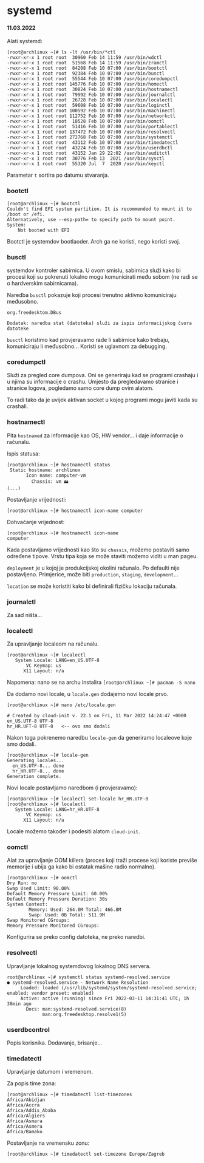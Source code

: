 # systemd

#### 11.03.2022

Alati systemd:

```shell
[root@archlinux ~]# ls -lt /usr/bin/*ctl
-rwxr-xr-x 1 root root  30960 Feb 14 11:59 /usr/bin/wdctl
-rwxr-xr-x 1 root root  51568 Feb 14 11:59 /usr/bin/zramctl
-rwxr-xr-x 1 root root  84208 Feb 10 07:00 /usr/bin/bootctl
-rwxr-xr-x 1 root root  92384 Feb 10 07:00 /usr/bin/busctl
-rwxr-xr-x 1 root root  55544 Feb 10 07:00 /usr/bin/coredumpctl
-rwxr-xr-x 1 root root 145776 Feb 10 07:00 /usr/bin/homectl
-rwxr-xr-x 1 root root  30824 Feb 10 07:00 /usr/bin/hostnamectl
-rwxr-xr-x 1 root root  79992 Feb 10 07:00 /usr/bin/journalctl
-rwxr-xr-x 1 root root  26728 Feb 10 07:00 /usr/bin/localectl
-rwxr-xr-x 1 root root  59608 Feb 10 07:00 /usr/bin/loginctl
-rwxr-xr-x 1 root root 100592 Feb 10 07:00 /usr/bin/machinectl
-rwxr-xr-x 1 root root 112752 Feb 10 07:00 /usr/bin/networkctl
-rwxr-xr-x 1 root root  18528 Feb 10 07:00 /usr/bin/oomctl
-rwxr-xr-x 1 root root  51416 Feb 10 07:00 /usr/bin/portablectl
-rwxr-xr-x 1 root root 137472 Feb 10 07:00 /usr/bin/resolvectl
-rwxr-xr-x 1 root root 272768 Feb 10 07:00 /usr/bin/systemctl
-rwxr-xr-x 1 root root  43112 Feb 10 07:00 /usr/bin/timedatectl
-rwxr-xr-x 1 root root  43224 Feb 10 07:00 /usr/bin/userdbctl
-rwxr-xr-x 1 root root  43152 Jan 29 22:02 /usr/bin/auditctl
-rwxr-xr-x 1 root root  30776 Feb 13  2021 /usr/bin/sysctl
-rwxr-xr-x 1 root root  55320 Jul  7  2020 /usr/bin/keyctl
```

Parametar `t` sortira po datumu stvaranja. 

### bootctl

```shell
[root@archlinux ~]# bootctl
Couldn't find EFI system partition. It is recommended to mount it to /boot or /efi.
Alternatively, use --esp-path= to specify path to mount point.
System:
    Not booted with EFI
```
Bootctl je systemdov bootlaoder. Arch ga ne koristi, nego koristi svoj.

### busctl

systemdov kontroler sabirnica. U ovom smislu, sabirnica služi kako bi procesi koji su pokrenuti lokalno mogu komunicirati među sobom (ne radi se o hardverskim sabirnicama). 

Naredba `busctl` pokazuje koji procesi trenutno aktivno komuniciraju međusobno.

`org.freedesktom.DBus`

```
Dodatak: naredba stat (datoteka) služi za ispis informacijskog čvora datoteke
```

`busctl` koristimo kad provjeravamo rade li sabirnice kako trebaju, komuniciraju li međusobno... Koristi se uglavnom za debugging.

### coredumpctl

Služi za pregled core dumpova. Oni se generiraju kad se programi crashaju i u njima su informacije o crashu. Umjesto da pregledavamo stranice i stranice logova, pogledamo samo core dump ovim alatom.

To radi tako da je uvijek aktivan socket u kojeg programi mogu javiti kada su crashali.

###  hostnamectl

Pita `hostnamed` za informacije kao OS, HW vendor... i daje informacije o računalu.

Ispis statusa: 

```shell
[root@archlinux ~]# hostnamectl status
 Static hostname: archlinux
       Icon name: computer-vm
         Chassis: vm 🖴
(...)
```

Postavljanje vrijednosti:

```shell
[root@archlinux ~]# hostnamectl icon-name computer
```

Dohvaćanje vrijednost:

```shell
[root@archlinux ~]# hostnamectl icon-name
computer
```

Kada postavljamo vrijednosti kao što su `chassis`, možemo postaviti samo određene tipove. Vrstu tipa koja se može staviti možemo viditi u man pageu.

`deployment` je u kojoj je produkcijskoj okolini računalo. Po defaulti nije postavljeno. Primjerice, može biti `production`, `staging`, `development`...

`location` se može koristiti kako bi definirali fizičku lokaciju računala. 

### journalctl

Za sad ništa...

### localectl

Za upravljanje localeom na računalu.  

```shell
[root@archlinux ~]# localectl
   System Locale: LANG=en_US.UTF-8
       VC Keymap: us
      X11 Layout: n/a
```

Napomena: nano se na archu instalira `[root@archlinux ~]# pacman -S nano`

Da dodamo novi locale, u `locale.gen` dodajemo novi locale prvo.

```shell
[root@archlinux ~]# nano /etc/locale.gen
```

```
# Created by cloud-init v. 22.1 on Fri, 11 Mar 2022 14:24:47 +0000
en_US.UTF-8 UTF-8
hr_HR.UFT-8 UTF-8   <-- ovo smo dodali
```

Nakon toga pokrenemo naredbu `locale-gen` da generiramo localeove koje smo dodali.

```shell
[root@archlinux ~]# locale-gen
Generating locales...
  en_US.UTF-8... done
  hr_HR.UTF-8... done
Generation complete.
```

Novi locale postavljamo naredbom (i provjeravamo):

```shell
[root@archlinux ~]# localectl set-locale hr_HR.UTF-8
[root@archlinux ~]# localectl
   System Locale: LANG=hr_HR.UTF-8
       VC Keymap: us
      X11 Layout: n/a
```

Locale možemo također i podesiti alatom `cloud-init`.

### oomctl

Alat za upravljanje OOM killera (proces koji traži procese koji koriste previše memorije i ubija ga kako bi ostatak mašine radio normalno).

```shell
[root@archlinux ~]# oomctl
Dry Run: no
Swap Used Limit: 90.00%
Default Memory Pressure Limit: 60.00%
Default Memory Pressure Duration: 30s
System Context:
        Memory: Used: 264.0M Total: 466.8M
        Swap: Used: 0B Total: 511.9M
Swap Monitored CGroups:
Memory Pressure Monitored CGroups:
```

Konfigurira se preko config datoteka, ne preko naredbi.

### resolvectl

Upravljanje lokalnog systemdovog lokalnog DNS servera. 

```shell
root@archlinux ~]# systemctl status systemd-resolved.service
● systemd-resolved.service - Network Name Resolution
     Loaded: loaded (/usr/lib/systemd/system/systemd-resolved.service; enabled; vendor preset: enabled)
     Active: active (running) since Fri 2022-03-11 14:31:41 UTC; 1h 38min ago
       Docs: man:systemd-resolved.service(8)
             man:org.freedesktop.resolve1(5)
```

### userdbcontrol

Popis korisnika. Dodavanje, brisanje...

### timedatectl

Upravljanje datumom i vremenom. 

Za popis time zona:

```shell
[root@archlinux ~]# timedatectl list-timezones
Africa/Abidjan
Africa/Accra
Africa/Addis_Ababa
Africa/Algiers
Africa/Asmara
Africa/Asmera
Africa/Bamako
```

Postavljanje na vremensku zonu:

```shell
[root@archlinux ~]# timedatectl set-timezone Europe/Zagreb
```


